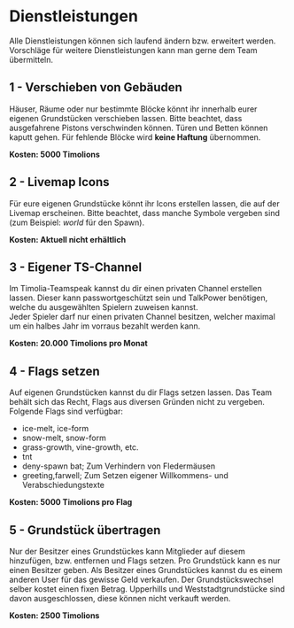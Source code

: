 
# Dienstleistungen
Alle Dienstleistungen können sich laufend ändern bzw. erweitert werden. Vorschläge für weitere Dienstleistungen kann man gerne dem Team übermitteln.

## 1 - Verschieben von Gebäuden
Häuser, Räume oder nur bestimmte Blöcke könnt ihr innerhalb eurer eigenen Grundstücken verschieben lassen.
Bitte beachtet, dass ausgefahrene Pistons verschwinden können. Türen und Betten können kaputt gehen. Für fehlende Blöcke wird <strong>keine Haftung</strong> übernommen.

<strong>Kosten: 5000 Timolions</strong>

## 2 - Livemap Icons

Für eure eigenen Grundstücke könnt ihr Icons erstellen lassen, die auf der Livemap erscheinen. Bitte beachtet, dass manche Symbole vergeben sind (zum Beispiel: <i>world</i> für den Spawn).

<strong>Kosten: Aktuell nicht erhältlich</strong>

## 3 - Eigener TS-Channel

Im Timolia-Teamspeak kannst du dir einen privaten Channel erstellen lassen. Dieser kann passwortgeschützt sein und TalkPower benötigen, welche du ausgewählten Spielern zuweisen kannst.  
Jeder Spieler darf nur einen privaten Channel besitzen, welcher maximal um ein halbes Jahr im vorraus bezahlt werden kann.

<strong>Kosten: 20.000 Timolions pro Monat</strong>

## 4 - Flags setzen

Auf eigenen Grundstücken kannst du dir Flags setzen lassen. Das Team behält sich das Recht, Flags aus diversen Gründen nicht zu vergeben.
Folgende Flags sind verfügbar:

- ice-melt, ice-form
- snow-melt, snow-form
- grass-growth, vine-growth, etc.
- tnt
- deny-spawn bat; Zum Verhindern von Fledermäusen
- greeting,farwell; Zum Setzen eigener Willkommens- und Verabschiedungstexte

<strong>Kosten: 5000 Timolions pro Flag</strong>

## 5 - Grundstück übertragen

Nur der Besitzer eines Grundstückes kann Mitglieder auf diesem hinzufügen, bzw. entfernen und Flags setzen. Pro Grundstück kann es nur einen Besitzer geben. 
Als Besitzer eines Grundstückes kannst du es einem anderen User für das gewisse Geld verkaufen. Der Grundstückswechsel selber kostet einen fixen Betrag.
Upperhills und Weststadtgrundstücke sind davon ausgeschlossen, diese können nicht verkauft werden.

<strong>Kosten: 2500 Timolions</strong>









